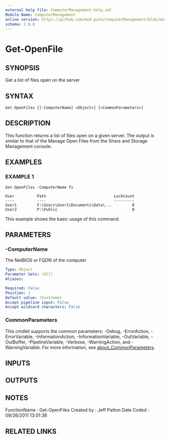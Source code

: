 ```yaml
---
external help file: ComputerManagement-help.xml
Module Name: ComputerManagement
online version: https://github.com/mod-posh/ComputerManagement/blob/master/docs/Get-OpenFile.md#get-openfile
schema: 2.0.0
---
```


# Get-OpenFile

## SYNOPSIS
Get a list of files open on the server

## SYNTAX

```
Get-OpenFiles [[-ComputerName] <Object>] [<CommonParameters>]
```

## DESCRIPTION
This function returns a list of files open on a given server.
The output is
similar to that of the Manage Open Files from the Share and Storage Management
console.

## EXAMPLES

### EXAMPLE 1
```
Get-OpenFiles -ComputerName fs

User          Path                              LockCount
----          ----                              ---------
User1         F:\Users\User1\Documents\Data\...         0
User2         P:\Public                                 0
```

This example shows the basic usage of this command.

## PARAMETERS

### -ComputerName
The NetBIOS or FQDN of the computer

```yaml
Type: Object
Parameter Sets: (All)
Aliases:

Required: False
Position: 1
Default value: (hostname)
Accept pipeline input: False
Accept wildcard characters: False
```

### CommonParameters
This cmdlet supports the common parameters: -Debug, -ErrorAction, -ErrorVariable, -InformationAction, -InformationVariable, -OutVariable, -OutBuffer, -PipelineVariable, -Verbose, -WarningAction, and -WarningVariable. For more information, see [about_CommonParameters](http://go.microsoft.com/fwlink/?LinkID=113216).

## INPUTS

## OUTPUTS

## NOTES
FunctionName : Get-OpenFiles
Created by   : Jeff Patton
Date Coded   : 09/26/2011 13:01:38

## RELATED LINKS
